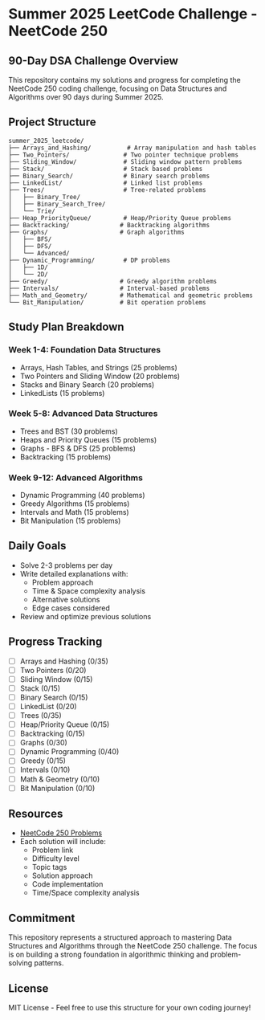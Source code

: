 # Summer 2025 LeetCode Challenge - NeetCode 250

## 90-Day DSA Challenge Overview

This repository contains my solutions and progress for completing the NeetCode 250 coding challenge, focusing on Data Structures and Algorithms over 90 days during Summer 2025.

## Project Structure

```
summer_2025_leetcode/
├── Arrays_and_Hashing/          # Array manipulation and hash tables
├── Two_Pointers/               # Two pointer technique problems
├── Sliding_Window/             # Sliding window pattern problems
├── Stack/                      # Stack based problems
├── Binary_Search/              # Binary search problems
├── LinkedList/                 # Linked list problems
├── Trees/                      # Tree-related problems
│   ├── Binary_Tree/
│   ├── Binary_Search_Tree/
│   └── Trie/
├── Heap_PriorityQueue/         # Heap/Priority Queue problems
├── Backtracking/              # Backtracking algorithms
├── Graphs/                    # Graph algorithms
│   ├── BFS/
│   ├── DFS/
│   └── Advanced/
├── Dynamic_Programming/        # DP problems
│   ├── 1D/
│   └── 2D/
├── Greedy/                    # Greedy algorithm problems
├── Intervals/                 # Interval-based problems
├── Math_and_Geometry/         # Mathematical and geometric problems
└── Bit_Manipulation/          # Bit operation problems

```

## Study Plan Breakdown

### Week 1-4: Foundation Data Structures

- Arrays, Hash Tables, and Strings (25 problems)
- Two Pointers and Sliding Window (20 problems)
- Stacks and Binary Search (20 problems)
- LinkedLists (15 problems)

### Week 5-8: Advanced Data Structures

- Trees and BST (30 problems)
- Heaps and Priority Queues (15 problems)
- Graphs - BFS & DFS (25 problems)
- Backtracking (15 problems)

### Week 9-12: Advanced Algorithms

- Dynamic Programming (40 problems)
- Greedy Algorithms (15 problems)
- Intervals and Math (15 problems)
- Bit Manipulation (15 problems)

## Daily Goals

- Solve 2-3 problems per day
- Write detailed explanations with:
  - Problem approach
  - Time & Space complexity analysis
  - Alternative solutions
  - Edge cases considered
- Review and optimize previous solutions

## Progress Tracking

- [ ] Arrays and Hashing (0/35)
- [ ] Two Pointers (0/20)
- [ ] Sliding Window (0/15)
- [ ] Stack (0/15)
- [ ] Binary Search (0/15)
- [ ] LinkedList (0/20)
- [ ] Trees (0/35)
- [ ] Heap/Priority Queue (0/15)
- [ ] Backtracking (0/15)
- [ ] Graphs (0/30)
- [ ] Dynamic Programming (0/40)
- [ ] Greedy (0/15)
- [ ] Intervals (0/10)
- [ ] Math & Geometry (0/10)
- [ ] Bit Manipulation (0/10)

## Resources

- [NeetCode 250 Problems](https://neetcode.io/practice?tab=neetcode250)
- Each solution will include:
  - Problem link
  - Difficulty level
  - Topic tags
  - Solution approach
  - Code implementation
  - Time/Space complexity analysis

## Commitment

This repository represents a structured approach to mastering Data Structures and Algorithms through the NeetCode 250 challenge. The focus is on building a strong foundation in algorithmic thinking and problem-solving patterns.

## License

MIT License - Feel free to use this structure for your own coding journey!
